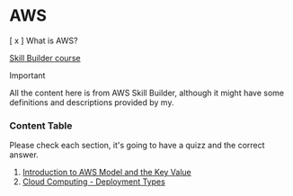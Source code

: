 # AWS 
 
[ x ] What is AWS?

[Skill Builder course](https://explore.skillbuilder.aws/learn/course/134/play/136404/aws-cloud-practitioner-essentials)

> [!IMPORTANT]
> All the content here is from AWS Skill Builder, although it might have some definitions and descriptions provided by my.

### Content Table

Please check each section, it's going to have a quizz and the correct answer.

1. [Introduction to AWS Model and the Key Value ](./content/introduction.md)
2. [Cloud Computing - Deployment Types ](./content/introduction.md)
 